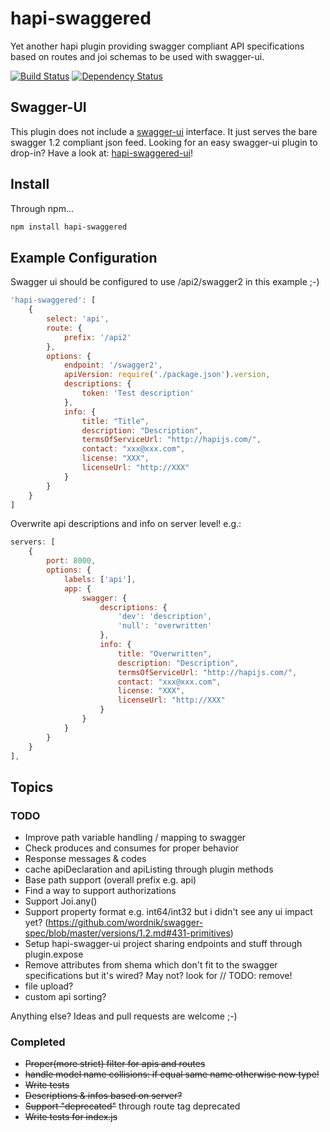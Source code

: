 # hapi-swaggered
Yet another hapi plugin providing swagger compliant API specifications based on routes and joi schemas to be used with swagger-ui. 

[![Build Status](https://travis-ci.org/z0mt3c/hapi-swaggered.png)](https://travis-ci.org/z0mt3c/hapi-swaggered)
[![Dependency Status](https://gemnasium.com/z0mt3c/hapi-swaggered.png)](https://gemnasium.com/z0mt3c/hapi-swaggered)


## Swagger-UI
This plugin does not include a [swagger-ui](https://github.com/wordnik/swagger-ui) interface. It just serves the bare swagger 1.2 compliant json feed. 
Looking for an easy swagger-ui plugin to drop-in? Have a look at: [hapi-swaggered-ui](https://github.com/z0mt3c/hapi-swaggered-ui)!
 
## Install
Through npm...

```bash
npm install hapi-swaggered
```

## Example Configuration
Swagger ui should be configured to use /api2/swagger2 in this example ;-)

```js
'hapi-swaggered': [
    {
        select: 'api',
        route: {
            prefix: '/api2'
        },
        options: {
            endpoint: '/swagger2',
            apiVersion: require('./package.json').version,
            descriptions: {
                token: 'Test description'
            },
            info: {
                title: "Title",
                description: "Description",
                termsOfServiceUrl: "http://hapijs.com/",
                contact: "xxx@xxx.com",
                license: "XXX",
                licenseUrl: "http://XXX"
            }
        }
    }
]
```

Overwrite api descriptions and info on server level! e.g.:

```js
servers: [
    {
        port: 8000,
        options: {
            labels: ['api'],
            app: {
                swagger: {
                    descriptions: {
                        'dev': 'description',
                        'null': 'overwritten'
                    },
                    info: {
                        title: "Overwritten",
                        description: "Description",
                        termsOfServiceUrl: "http://hapijs.com/",
                        contact: "xxx@xxx.com",
                        license: "XXX",
                        licenseUrl: "http://XXX"
                    }
                }
            }
        }
    }
],
```

## Topics
### TODO
* Improve path variable handling / mapping to swagger
* Check produces and consumes for proper behavior
* Response messages & codes
* cache apiDeclaration and apiListing through plugin methods
* Base path support (overall prefix e.g. api)
* Find a way to support authorizations
* Support Joi.any()
* Support property format e.g. int64/int32 but i didn't see any ui impact yet? (https://github.com/wordnik/swagger-spec/blob/master/versions/1.2.md#431-primitives)
* Setup hapi-swagger-ui project sharing endpoints and stuff through plugin.expose
* Remove attributes from shema which don't fit to the swagger specifications but it's wired? May not? look for // TODO: remove!
* file upload?
* custom api sorting?

Anything else? Ideas and pull requests are welcome ;-)

### Completed
* ~~Proper(more strict) filter for apis and routes~~
* ~~handle model name collisions: if equal same name otherwise new type!~~
* ~~Write tests~~ 
* ~~Descriptions & infos based on server?~~
* ~~Support "deprecated"~~ through route tag deprecated 
* ~~Write tests for index.js~~ 
